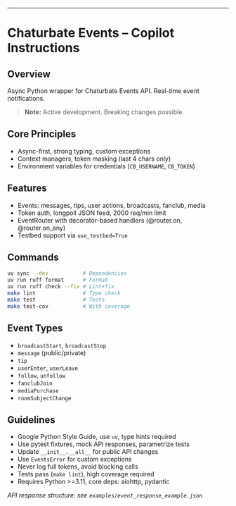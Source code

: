 ---

# Chaturbate Events – Copilot Instructions

## Overview
Async Python wrapper for Chaturbate Events API. Real-time event notifications.

> **Note:** Active development. Breaking changes possible.

## Core Principles
- Async-first, strong typing, custom exceptions
- Context managers, token masking (last 4 chars only)
- Environment variables for credentials (`CB_USERNAME`, `CB_TOKEN`)

## Features
- Events: messages, tips, user actions, broadcasts, fanclub, media
- Token auth, longpoll JSON feed, 2000 req/min limit
- EventRouter with decorator-based handlers (@router.on, @router.on_any)
- Testbed support via `use_testbed=True`

## Commands
```bash
uv sync --dev           # Dependencies
uv run ruff format      # Format
uv run ruff check --fix # Lint+fix
make lint               # Type check
make test               # Tests
make test-cov           # With coverage
```

## Event Types
- `broadcastStart`, `broadcastStop`
- `message` (public/private)
- `tip`
- `userEnter`, `userLeave`
- `follow`, `unfollow`
- `fanclubJoin`
- `mediaPurchase`
- `roomSubjectChange`

## Guidelines
- Google Python Style Guide, use `uv`, type hints required
- Use pytest fixtures, mock API responses, parametrize tests
- Update `__init__.__all__` for public API changes
- Use `EventsError` for custom exceptions
- Never log full tokens, avoid blocking calls
- Tests pass (`make lint`), high coverage required
- Requires Python >=3.11, core deps: aiohttp, pydantic

*API response structure: see `examples/event_response_example.json`*
